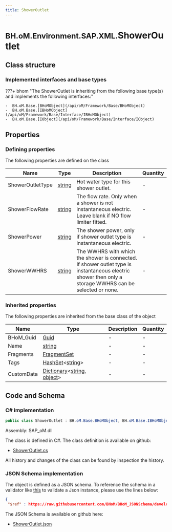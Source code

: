 ```yaml
---
title: ShowerOutlet
---
```


# <small>BH.oM.Environment.SAP.XML.</small>**ShowerOutlet**



## Class structure

### Implemented interfaces and base types

???+ bhom "The ShowerOutlet is inheriting from the following base type(s) and implements the following interfaces:"

    -  BH.oM.Base.[BHoMObject](/api/oM/Framework/Base/BHoMObject)
    -  BH.oM.Base.[IBHoMObject](/api/oM/Framework/Base/Interface/IBHoMObject)
    -  BH.oM.Base.[IObject](/api/oM/Framework/Base/Interface/IObject)


## Properties



### Defining properties

The following properties are defined on the class

| Name             | Type             | Description      | Quantity         |
|------------------|------------------|------------------|------------------|
| ShowerOutletType | [string](https://learn.microsoft.com/en-us/dotnet/api/System.String?view=netstandard-2.0) | Hot water type for this shower outlet. | - |
| ShowerFlowRate | [string](https://learn.microsoft.com/en-us/dotnet/api/System.String?view=netstandard-2.0) | The flow rate. Only when a shower is not instantaneous electric. Leave blank if NO flow limiter fitted. | - |
| ShowerPower | [string](https://learn.microsoft.com/en-us/dotnet/api/System.String?view=netstandard-2.0) | The shower power, only if shower outlet type is instantaneous electric. | - |
| ShowerWWHRS | [string](https://learn.microsoft.com/en-us/dotnet/api/System.String?view=netstandard-2.0) | The WWHRS with which the shower is connected. If shower outlet type is instantaneous electric shower then only a storage WWHRS can be selected or none. | - |


### Inherited properties
The following properties are inherited from the base class of the object

| Name             | Type             | Description      | Quantity         |
|------------------|------------------|------------------|------------------|
| BHoM_Guid | [Guid](https://learn.microsoft.com/en-us/dotnet/api/System.Guid?view=netstandard-2.0) | - | - |
| Name | [string](https://learn.microsoft.com/en-us/dotnet/api/System.String?view=netstandard-2.0) | - | - |
| Fragments | [FragmentSet](/api/oM/Framework/Base/FragmentSet) | - | - |
| Tags | [HashSet](https://learn.microsoft.com/en-us/dotnet/api/System.Collections.Generic.HashSet-1?view=netstandard-2.0)&lt;[string](https://learn.microsoft.com/en-us/dotnet/api/System.String?view=netstandard-2.0)&gt; | - | - |
| CustomData | [Dictionary](https://learn.microsoft.com/en-us/dotnet/api/System.Collections.Generic.Dictionary-2?view=netstandard-2.0)&lt;[string](https://learn.microsoft.com/en-us/dotnet/api/System.String?view=netstandard-2.0), [object](https://learn.microsoft.com/en-us/dotnet/api/System.Object?view=netstandard-2.0)&gt; | - | - |


## Code and Schema

### C# implementation

``` C# title="C#"
public class ShowerOutlet : BH.oM.Base.BHoMObject, BH.oM.Base.IBHoMObject, BH.oM.Base.IObject
```

Assembly: SAP_oM.dll

The class is defined in C#. The class definition is available on github:

- [ShowerOutlet.cs](https://github.com/BHoM/SAP_Toolkit/blob/develop/SAP_oM/XML\ShowerOutlet.cs)

All history and changes of the class can be found by inspection the history.
### JSON Schema implementation

The object is defined as a JSON schema. To reference the schema in a validator like [this](https://www.jsonschemavalidator.net/) to validate a Json instance, please use the lines below:

``` json title="JSON Schema"
{
 "$ref" : https://raw.githubusercontent.com/BHoM/BHoM_JSONSchema/develop/SAP_oM/SAP/XML/ShowerOutlet.json}
```

The JSON Schema is available on github here:

- [ShowerOutlet.json](https://github.com/BHoM/BHoM_JSONSchema/blob/develop/SAP_oM/SAP/XML/ShowerOutlet.json)
